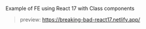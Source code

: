 
Example of FE using React 17 with Class components

> preview:  https://breaking-bad-react17.netlify.app/
